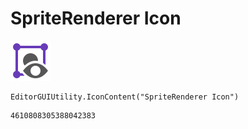 # SpriteRenderer Icon
![](/img/SpriteRenderer%20Icon.png)

``` CSharp
EditorGUIUtility.IconContent("SpriteRenderer Icon")
```
```
4610808305388042383
```
